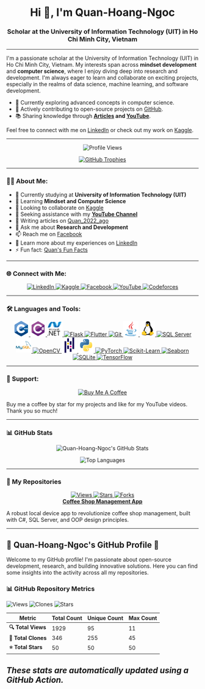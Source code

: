 

<h1 align="center">Hi 👋, I'm Quan-Hoang-Ngoc</h1>
<h3 align="center">Scholar at the University of Information Technology (UIT) in Ho Chi Minh City, Vietnam</h3>

---

I'm a passionate scholar at the University of Information Technology (UIT) in Ho Chi Minh City, Vietnam. My interests span across **mindset development** and **computer science**, where I enjoy diving deep into research and development. I'm always eager to learn and collaborate on exciting projects, especially in the realms of data science, machine learning, and software development.

- 🌱 Currently exploring advanced concepts in computer science.
- 🔭 Actively contributing to open-source projects on [GitHub](https://github.com/QuanHoangNgoc).
- 📚 Sharing knowledge through **[Articles](https://sites.google.com/view/quan12i/trang-ch%E1%BB%A7?fbclid=IwAR3FfEwShxH6ZSOuZovAmZRb5TsljtnbunuYTHFITcd_K4odDwrVUyzzvjQ) and [YouTube](https://www.youtube.com/@QuanHoangNgoc-yu9uo?sub_confirmation=1)**.

Feel free to connect with me on [LinkedIn](https://www.linkedin.com/in/quanhoangngoc) or check out my work on [Kaggle](https://www.kaggle.com/quanhoangngoc).

---

<p align="center">
   <img src="https://komarev.com/ghpvc/?username=quanhoangngoc&label=Profile%20views&color=0e75b6&style=flat" alt="Profile Views" />
</p>

<p align="center">
   <a href="https://github.com/ryo-ma/github-profile-trophy">
      <img src="https://github-profile-trophy.vercel.app/?username=quanhoangngoc" alt="GitHub Trophies" />
   </a>
</p>

---

### 👨‍💻 About Me:
- 🔭 Currently studying at **University of Information Technology (UIT)**
- 🌱 Learning **Mindset and Computer Science**
- 👯 Looking to collaborate on [Kaggle](https://www.kaggle.com/quanhoangngoc)
- 🤝 Seeking assistance with my **[YouTube Channel](https://www.youtube.com/@QuanHoangNgoc-yu9uo?sub_confirmation=1)**
- 📝 Writing articles on [Quan_2022_ago](https://sites.google.com/view/quan12i/trang-ch%E1%BB%A7?fbclid=IwAR3FfEwShxH6ZSOuZovAmZRb5TsljtnbunuYTHFITcd_K4odDwrVUyzzvjQ)
- 💬 Ask me about **Research and Development**
- 📫 Reach me on [Facebook](https://www.facebook.com/quanhnqt)
- 📄 Learn more about my experiences on [LinkedIn](https://www.linkedin.com/in/quanhoangngoc)
- ⚡ Fun fact: [Quan's Fun Facts](https://sites.google.com/view/hoangngocquan/home?fbclid=IwAR19-OvVtYz1TaMStSQ_BrDJ4g3rshGup14P3GR1ri77oQe2_XzvLwBVDis)

---

### 🌐 Connect with Me:
<p align="center">
   <a href="https://www.linkedin.com/in/quanhoangngoc" target="_blank">
      <img src="https://raw.githubusercontent.com/rahuldkjain/github-profile-readme-generator/master/src/images/icons/Social/linked-in-alt.svg" alt="LinkedIn" height="30" width="40" />
   </a>
   <a href="https://www.kaggle.com/quanhoangngoc" target="_blank">
      <img src="https://raw.githubusercontent.com/rahuldkjain/github-profile-readme-generator/master/src/images/icons/Social/kaggle.svg" alt="Kaggle" height="30" width="40" />
   </a>
   <a href="https://www.facebook.com/quanhnqt" target="_blank">
      <img src="https://raw.githubusercontent.com/rahuldkjain/github-profile-readme-generator/master/src/images/icons/Social/facebook.svg" alt="Facebook" height="30" width="40" />
   </a>
   <a href="https://www.youtube.com/@QuanHoangNgoc-yu9uo?sub_confirmation=1" target="_blank">
      <img src="https://raw.githubusercontent.com/rahuldkjain/github-profile-readme-generator/master/src/images/icons/Social/youtube.svg" alt="YouTube" height="30" width="40" />
   </a>
   <a href="https://codeforces.com/profile/quanhn" target="_blank">
      <img src="https://raw.githubusercontent.com/rahuldkjain/github-profile-readme-generator/master/src/images/icons/Social/codeforces.svg" alt="Codeforces" height="30" width="40" />
   </a>
</p>

---

### 🛠 Languages and Tools:
<p align="center">
   <a href="https://www.w3schools.com/cpp/" target="_blank">
      <img src="https://raw.githubusercontent.com/devicons/devicon/master/icons/cplusplus/cplusplus-original.svg" alt="C++" width="40" height="40"/>
   </a>
   <a href="https://www.w3schools.com/cs/" target="_blank">
      <img src="https://raw.githubusercontent.com/devicons/devicon/master/icons/csharp/csharp-original.svg" alt="C#" width="40" height="40"/>
   </a>
   <a href="https://dotnet.microsoft.com/" target="_blank">
      <img src="https://raw.githubusercontent.com/devicons/devicon/master/icons/dot-net/dot-net-original-wordmark.svg" alt=".NET" width="40" height="40"/>
   </a>
   <a href="https://flask.palletsprojects.com/" target="_blank">
      <img src="https://www.vectorlogo.zone/logos/pocoo_flask/pocoo_flask-icon.svg" alt="Flask" width="40" height="40"/>
   </a>
   <a href="https://flutter.dev" target="_blank">
      <img src="https://www.vectorlogo.zone/logos/flutterio/flutterio-icon.svg" alt="Flutter" width="40" height="40"/>
   </a>
   <a href="https://git-scm.com/" target="_blank">
      <img src="https://www.vectorlogo.zone/logos/git-scm/git-scm-icon.svg" alt="Git" width="40" height="40"/>
   </a>
   <a href="https://www.java.com" target="_blank">
      <img src="https://raw.githubusercontent.com/devicons/devicon/master/icons/java/java-original.svg" alt="Java" width="40" height="40"/>
   </a>
   <a href="https://www.linux.org/" target="_blank">
      <img src="https://raw.githubusercontent.com/devicons/devicon/master/icons/linux/linux-original.svg" alt="Linux" width="40" height="40"/>
   </a>
   <a href="https://www.microsoft.com/en-us/sql-server" target="_blank">
      <img src="https://www.svgrepo.com/show/303229/microsoft-sql-server-logo.svg" alt="SQL Server" width="40" height="40"/>
   </a>
   <a href="https://www.mysql.com/" target="_blank">
      <img src="https://raw.githubusercontent.com/devicons/devicon/master/icons/mysql/mysql-original-wordmark.svg" alt="MySQL" width="40" height="40"/>
   </a>
   <a href="https://opencv.org/" target="_blank">
      <img src="https://www.vectorlogo.zone/logos/opencv/opencv-icon.svg" alt="OpenCV" width="40" height="40"/>
   </a>
   <a href="https://pandas.pydata.org/" target="_blank">
      <img src="https://raw.githubusercontent.com/devicons/devicon/2ae2a900d2f041da66e950e4d48052658d850630/icons/pandas/pandas-original.svg" alt="Pandas" width="40" height="40"/>
   </a>
   <a href="https://www.python.org" target="_blank">
      <img src="https://raw.githubusercontent.com/devicons/devicon/master/icons/python/python-original.svg" alt="Python" width="40" height="40"/>
   </a>
   <a href="https://pytorch.org/" target="_blank">
      <img src="https://www.vectorlogo.zone/logos/pytorch/pytorch-icon.svg" alt="PyTorch" width="40" height="40"/>
   </a>
   <a href="https://scikit-learn.org/" target="_blank">
      <img src="https://upload.wikimedia.org/wikipedia/commons/0/05/Scikit_learn_logo_small.svg" alt="Scikit-Learn" width="40" height="40"/>
   </a>
   <a href="https://seaborn.pydata.org/" target="_blank">
      <img src="https://seaborn.pydata.org/_images/logo-mark-lightbg.svg" alt="Seaborn" width="40" height="40"/>
   </a>
   <a href="https://www.sqlite.org/" target="_blank">
      <img src="https://www.vectorlogo.zone/logos/sqlite/sqlite-icon.svg" alt="SQLite" width="40" height="40"/>
   </a>
   <a href="https://www.tensorflow.org" target="_blank">
      <img src="https://www.vectorlogo.zone/logos/tensorflow/tensorflow-icon.svg" alt="TensorFlow" width="40" height="40"/>
   </a>
</p>

---

### 💖 Support:
<p align="center">
   <a href="https://www.buymeacoffee.com/https://www.youtube.com/@QuanHoangNgoc-yu9uo">
      <img src="https://cdn.buymeacoffee.com/buttons/v2/default-yellow.png" height="50" width="210" alt="Buy Me A Coffee" />
   </a>
</p>
Buy me a coffee by star for my projects and like for my YouTube videos. Thank you so much! 

---

### 📊 GitHub Stats

<p align="center">
  <img src="https://github-readme-stats.vercel.app/api?username=quanhoangngoc&show_icons=true&theme=radical&hide_border=true" alt="Quan-Hoang-Ngoc's GitHub Stats" />
</p>

<!---
<p align="center">
  <img src="https://github-readme-streak-stats.herokuapp.com/?user=quanhoangngoc&theme=radical&hide_border=false" alt="Quan-Hoang-Ngoc's GitHub Streak" />
</p>
---> 

<p align="center">
  <img src="https://github-readme-stats.vercel.app/api/top-langs/?username=quanhoangngoc&layout=compact&theme=radical&hide_border=true" alt="Top Languages" />
</p>

---

### 📂 My Repositories

<p align="center">
  <a href="https://github.com/QuanHoangNgoc/CoffeeShopManagementApp">
    <img src="https://hits.seeyoufarm.com/api/count/incr/badge.svg?url=https://github.com/QuanHoangNgoc/Coffee-Shop-Management-App-SE-&count_bg=%2379C83D&title_bg=%23555555&icon=&icon_color=%23E7E7E7&title=views&edge_flat=false" alt="Views" />
    <img src="https://img.shields.io/github/stars/QuanHoangNgoc/Coffee-Shop-Management-App-SE-?style=social" alt="Stars" />
    <img src="https://img.shields.io/github/forks/QuanHoangNgoc/Coffee-Shop-Management-App-SE-?style=social" alt="Forks" />
  </a>
  <br>
  <a href="https://github.com/QuanHoangNgoc/Coffee-Shop-Management-App-SE-"><b>Coffee Shop Management App</b></a>
  <p>A robust local device app to revolutionize coffee shop management, built with C#, SQL Server, and OOP design principles.</p>
</p>


---
## 🌟 Quan-Hoang-Ngoc's GitHub Profile 🌟

Welcome to my GitHub profile! I'm passionate about open-source development, research, and building innovative solutions. Here you can find some insights into the activity across all my repositories.

### 📊 GitHub Repository Metrics

![Views](https://img.shields.io/badge/Views-1929-blue?style=flat-square)
![Clones](https://img.shields.io/badge/Clones-346-green?style=flat-square)
![Stars](https://img.shields.io/badge/Stars-50-yellow?style=flat-square)

| Metric        | Total Count | Unique Count | Max Count |
|---------------|-------------|-------------|-------------|
| **🔍 Total Views**   | 1929     | 95     | 11     |
| **🔄 Total Clones**  | 346    | 255    | 45    |
| **⭐ Total Stars**   | 50     | 50     | 50     |

***These stats are automatically updated using a GitHub Action.***
---


